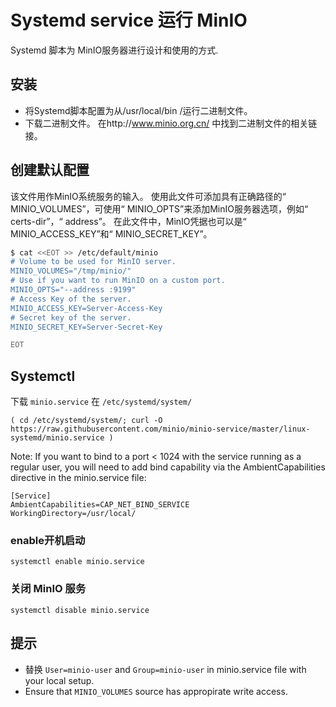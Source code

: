 # Systemd service 运行 MinIO

Systemd 脚本为 MinIO服务器进行设计和使用的方式.

## 安装

- 将Systemd脚本配置为从/usr/local/bin /运行二进制文件。
- 下载二进制文件。 在http://www.minio.org.cn/ 中找到二进制文件的相关链接。

## 创建默认配置

该文件用作MinIO系统服务的输入。 使用此文件可添加具有正确路径的“ MINIO_VOLUMES”，可使用“ MINIO_OPTS”来添加MinIO服务器选项，例如“ certs-dir”，“ address”。 在此文件中，MinIO凭据也可以是“ MINIO_ACCESS_KEY”和“ MINIO_SECRET_KEY”。


```sh
$ cat <<EOT >> /etc/default/minio
# Volume to be used for MinIO server.
MINIO_VOLUMES="/tmp/minio/"
# Use if you want to run MinIO on a custom port.
MINIO_OPTS="--address :9199"
# Access Key of the server.
MINIO_ACCESS_KEY=Server-Access-Key
# Secret key of the server.
MINIO_SECRET_KEY=Server-Secret-Key

EOT
```

## Systemctl

下载 `minio.service` 在  `/etc/systemd/system/`
```
( cd /etc/systemd/system/; curl -O https://raw.githubusercontent.com/minio/minio-service/master/linux-systemd/minio.service )
```
Note: If you want to bind to a port < 1024 with the service running as a regular user, you will need to add bind capability via the AmbientCapabilities directive in the minio.service file:

```
[Service]
AmbientCapabilities=CAP_NET_BIND_SERVICE
WorkingDirectory=/usr/local/
```
### enable开机启动
```
systemctl enable minio.service
```

### 关闭 MinIO 服务
```
systemctl disable minio.service
```

## 提示

- 替换 ``User=minio-user`` and ``Group=minio-user`` in minio.service file with your local setup.
- Ensure that ``MINIO_VOLUMES`` source has appropirate write access.
